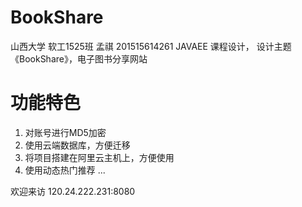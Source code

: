# BookShare
山西大学 软工1525班
孟祺 201515614261
JAVAEE 课程设计，
设计主题 《BookShare》，电子图书分享网站

# 功能特色
 1. 对账号进行MD5加密
 2. 使用云端数据库，方便迁移
 3. 将项目搭建在阿里云主机上，方便使用
 4. 使用动态热门推荐
 ...

 欢迎来访 
 120.24.222.231:8080
